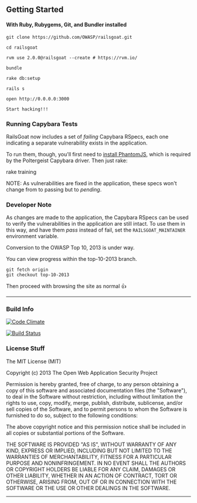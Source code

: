 ## Getting Started ##
#### With Ruby, Rubygems, Git, and Bundler installed ####

	git clone https://github.com/OWASP/railsgoat.git

	cd railsgoat

	rvm use 2.0.0@railsgoat --create # https://rvm.io/

	bundle

	rake db:setup

	rails s

	open http://0.0.0.0:3000

	Start hacking!!!

### Running Capybara Tests ###

RailsGoat now includes a set of _failing_ Capybara RSpecs, each one indicating a separate vulnerability exists
in the application.

To run them, though, you'll first need to [install PhantomJS](https://github.com/jonleighton/poltergeist#installing-phantomjs),
which is required by the Poltergeist Capybara driver. Then just rake:

  rake training

NOTE: As vulnerabilities are fixed in the application, these specs won't change from to passing but to _pending_.

### Developer Note ###

As changes are made to the application, the Capybara RSpecs can be used to verify the vulnerabilities
in the application are still intact. To use them in this way, and have them _pass_ instead of fail,
set the `RAILSGOAT_MAINTAINER` environment variable.

<p/>
Conversion to the OWASP Top 10, 2013 is under way. 

You can view progress within the top-10-2013 branch.

    git fetch origin
    git checkout top-10-2013
Then proceed with browsing the site as normal :thumbsup:
<hr/>

### Build Info ###

[![Code Climate](https://codeclimate.com/github/OWASP/railsgoat.png)](https://codeclimate.com/github/OWASP/railsgoat)

[![Build Status](https://travis-ci.org/mccabe615/railsgoat.png?branch=master)](https://travis-ci.org/mccabe615/railsgoat)

### License Stuff ###

The MIT License (MIT)

Copyright (c) 2013  The Open Web Application Security Project

Permission is hereby granted, free of charge, to any person obtaining a copy
of this software and associated documentation files (the "Software"), to deal
in the Software without restriction, including without limitation the rights
to use, copy, modify, merge, publish, distribute, sublicense, and/or sell
copies of the Software, and to permit persons to whom the Software is
furnished to do so, subject to the following conditions:

The above copyright notice and this permission notice shall be included in
all copies or substantial portions of the Software.

THE SOFTWARE IS PROVIDED "AS IS", WITHOUT WARRANTY OF ANY KIND, EXPRESS OR
IMPLIED, INCLUDING BUT NOT LIMITED TO THE WARRANTIES OF MERCHANTABILITY,
FITNESS FOR A PARTICULAR PURPOSE AND NONINFRINGEMENT. IN NO EVENT SHALL THE
AUTHORS OR COPYRIGHT HOLDERS BE LIABLE FOR ANY CLAIM, DAMAGES OR OTHER
LIABILITY, WHETHER IN AN ACTION OF CONTRACT, TORT OR OTHERWISE, ARISING FROM,
OUT OF OR IN CONNECTION WITH THE SOFTWARE OR THE USE OR OTHER DEALINGS IN
THE SOFTWARE.

<hr/>
